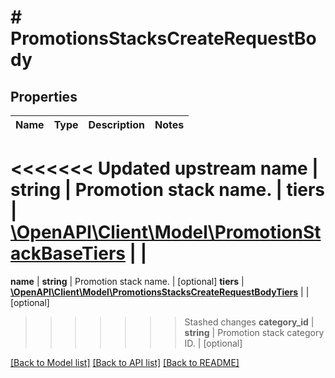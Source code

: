 # # PromotionsStacksCreateRequestBody

## Properties

Name | Type | Description | Notes
------------ | ------------- | ------------- | -------------
<<<<<<< Updated upstream
**name** | **string** | Promotion stack name. |
**tiers** | [**\OpenAPI\Client\Model\PromotionStackBaseTiers**](PromotionStackBaseTiers.md) |  |
=======
**name** | **string** | Promotion stack name. | [optional]
**tiers** | [**\OpenAPI\Client\Model\PromotionsStacksCreateRequestBodyTiers**](PromotionsStacksCreateRequestBodyTiers.md) |  | [optional]
>>>>>>> Stashed changes
**category_id** | **string** | Promotion stack category ID. | [optional]

[[Back to Model list]](../../README.md#models) [[Back to API list]](../../README.md#endpoints) [[Back to README]](../../README.md)
